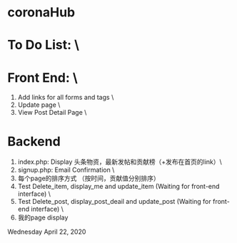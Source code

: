 # coronaHub

# To Do List: \
# Front End: \
1. Add links for all forms and <a> tags \
2. Update page \
3. View Post Detail Page \


# Backend
1. index.php: Display 头条物资，最新发帖和贡献榜（+发布在首页的link）\
2. signup.php: Email Confirmation \
3. 每个page的排序方式 （按时间，贡献值分别排序）
3. Test Delete_item, display_me and update_item (Waiting for front-end interface) \
4. Test Delete_post, display_post_deail and update_post (Waiting for front-end interface) \
5. 我的page display

Wednesday April 22, 2020